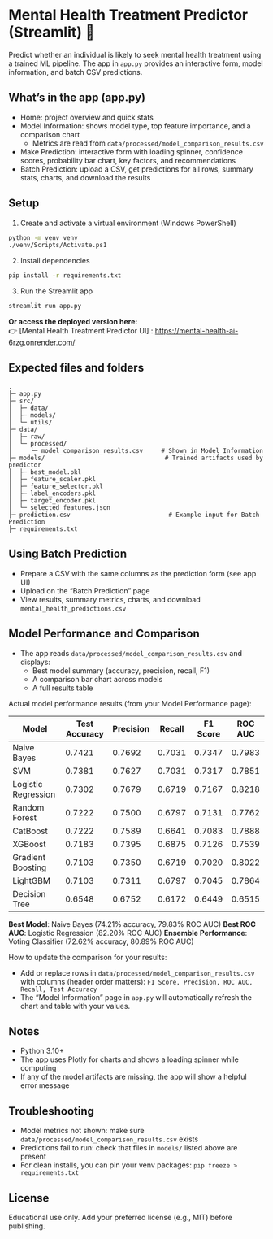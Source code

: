 # Mental Health Treatment Predictor (Streamlit) 🧠

Predict whether an individual is likely to seek mental health treatment using a trained ML pipeline. The app in `app.py` provides an interactive form, model information, and batch CSV predictions.

## What’s in the app (app.py)
- Home: project overview and quick stats
- Model Information: shows model type, top feature importance, and a comparison chart
  - Metrics are read from `data/processed/model_comparison_results.csv`
- Make Prediction: interactive form with loading spinner, confidence scores, probability bar chart, key factors, and recommendations
- Batch Prediction: upload a CSV, get predictions for all rows, summary stats, charts, and download the results

## Setup
1) Create and activate a virtual environment (Windows PowerShell)
```bash
python -m venv venv
./venv/Scripts/Activate.ps1
```

2) Install dependencies
```bash
pip install -r requirements.txt
```

3) Run the Streamlit app
```bash
streamlit run app.py
```


**Or access the deployed version here:**  
👉 [Mental Health Treatment Predictor UI] : https://mental-health-ai-6rzg.onrender.com/


## Expected files and folders
```
.
├─ app.py
├─ src/
│  ├─ data/
│  ├─ models/
│  └─ utils/
├─ data/
│  ├─ raw/
│  └─ processed/
│     └─ model_comparison_results.csv     # Shown in Model Information
├─ models/                                 # Trained artifacts used by predictor
│  ├─ best_model.pkl
│  ├─ feature_scaler.pkl
│  ├─ feature_selector.pkl
│  ├─ label_encoders.pkl
│  ├─ target_encoder.pkl
│  └─ selected_features.json
├─ prediction.csv                           # Example input for Batch Prediction
├─ requirements.txt
```

## Using Batch Prediction
- Prepare a CSV with the same columns as the prediction form (see app UI)
- Upload on the “Batch Prediction” page
- View results, summary metrics, charts, and download `mental_health_predictions.csv`

## Model Performance and Comparison
- The app reads `data/processed/model_comparison_results.csv` and displays:
  - Best model summary (accuracy, precision, recall, F1)
  - A comparison bar chart across models
  - A full results table

Actual model performance results (from your Model Performance page):

| Model                 | Test Accuracy | Precision | Recall | F1 Score | ROC AUC |
|-----------------------|---------------|-----------|--------|----------|---------|
| Naive Bayes           | 0.7421        | 0.7692    | 0.7031 | 0.7347   | 0.7983  |
| SVM                   | 0.7381        | 0.7627    | 0.7031 | 0.7317   | 0.7851  |
| Logistic Regression   | 0.7302        | 0.7679    | 0.6719 | 0.7167   | 0.8218  |
| Random Forest         | 0.7222        | 0.7500    | 0.6797 | 0.7131   | 0.7762  |
| CatBoost              | 0.7222        | 0.7589    | 0.6641 | 0.7083   | 0.7888  |
| XGBoost               | 0.7183        | 0.7395    | 0.6875 | 0.7126   | 0.7539  |
| Gradient Boosting     | 0.7103        | 0.7350    | 0.6719 | 0.7020   | 0.8022  |
| LightGBM              | 0.7103        | 0.7311    | 0.6797 | 0.7045   | 0.7864  |
| Decision Tree         | 0.6548        | 0.6752    | 0.6172 | 0.6449   | 0.6515  |

**Best Model**: Naive Bayes (74.21% accuracy, 79.83% ROC AUC)
**Best ROC AUC**: Logistic Regression (82.20% ROC AUC)
**Ensemble Performance**: Voting Classifier (72.62% accuracy, 80.89% ROC AUC)

How to update the comparison for your results:
- Add or replace rows in `data/processed/model_comparison_results.csv` with columns (header order matters):
  `F1 Score, Precision, ROC AUC, Recall, Test Accuracy`
- The “Model Information” page in `app.py` will automatically refresh the chart and table with your values.

## Notes
- Python 3.10+
- The app uses Plotly for charts and shows a loading spinner while computing
- If any of the model artifacts are missing, the app will show a helpful error message

## Troubleshooting
- Model metrics not shown: make sure `data/processed/model_comparison_results.csv` exists
- Predictions fail to run: check that files in `models/` listed above are present
- For clean installs, you can pin your venv packages: `pip freeze > requirements.txt`

## License
Educational use only. Add your preferred license (e.g., MIT) before publishing.


